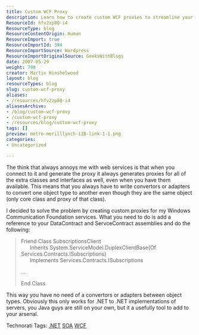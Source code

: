 ```yaml
---
title: Custom WCF Proxy
description: Learn how to create custom WCF proxies to streamline your web services and eliminate the need for converters. Enhance your .NET development toolkit today!
ResourceId: hfv2zp8Q-i4
ResourceType: blog
ResourceContentOrigin: Human
ResourceImport: true
ResourceImportId: 394
ResourceImportSource: Wordpress
ResourceImportOriginalSource: GeeksWithBlogs
date: 2007-05-29
weight: 790
creator: Martin Hinshelwood
layout: blog
resourceTypes: blog
slug: custom-wcf-proxy
aliases:
- /resources/hfv2zp8Q-i4
aliasesArchive:
- /blog/custom-wcf-proxy
- /custom-wcf-proxy
- /resources/blog/custom-wcf-proxy
tags: []
preview: metro-merilllynch-128-link-1-1.png
categories:
- Uncategorized

---
```

The think that always annoys me with web services is that when you connect to it and generate the proxy it always generates proxies for all of the extra classes and interfaces as well, even when you have them available. This means that you always have to write convertors or adapters to convert one object type to another even though they are the same object (only core class and proxy of that class).

I decided to solve the problem by creating custom proxies for my Windows Communication Foundation services. What you need to do is add a reference to your DataContract and ServceContract assemblies and do the following:

> Friend Class SubscriptionsClient  
>       Inherits System.ServiceModel.DuplexClientBase(Of Services.Contracts.ISubscriptions)  
>       Implements Services.Contracts.ISubscriptions
>
> ...
>
> End Class

This way you have no need of a convertors or adapters between object types. Obviously this only works for .NET to .NET implementations of servers, you Java guys are still on your own, but it a usefully tool to add to your arsenal.

Technorati Tags: [.NET](http://technorati.com/tags/.NET) [SOA](http://technorati.com/tags/SOA) [WCF](http://technorati.com/tags/WCF)
